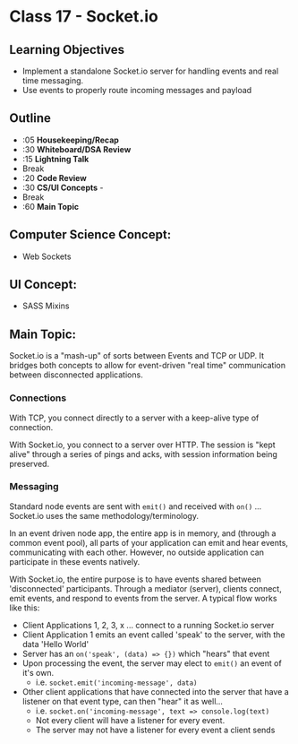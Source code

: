 # Class 17 - Socket.io 

## Learning Objectives

* Implement a standalone Socket.io server for handling events and real time messaging.
* Use events to properly route incoming messages and payload

## Outline
* :05 **Housekeeping/Recap**
* :30 **Whiteboard/DSA Review**
* :15 **Lightning Talk**
* Break
* :20 **Code Review**
* :30 **CS/UI Concepts** -
* Break
* :60 **Main Topic**

## Computer Science Concept:
* Web Sockets

## UI Concept:
* SASS Mixins

## Main Topic:
Socket.io is a "mash-up" of sorts between Events and TCP or UDP. It bridges both concepts to allow for event-driven "real time" communication between disconnected applications.

### Connections
With TCP, you connect directly to a server with a keep-alive type of connection.

With Socket.io, you connect to a server over HTTP. The session is "kept alive" through a series of pings and acks, with session information being preserved.

### Messaging
Standard node events are sent with `emit()` and received with `on()` ... Socket.io uses the same methodology/terminology.

In an event driven node app, the entire app is in memory, and (through a common event pool), all parts of your application can emit and hear events, communicating with each other.  However, no outside application can participate in these events natively.

With Socket.io, the entire purpose is to have events shared between 'disconnected' participants.  Through a mediator (server), clients connect, emit events, and respond to events from the server.  A typical flow works like this:

* Client Applications 1, 2, 3, x ... connect to a running Socket.io server
* Client Application 1 emits an event called 'speak' to the server, with the data 'Hello World'
* Server has an `on('speak', (data) => {})` which "hears" that event
* Upon processing the event, the server may elect to `emit()` an event of it's own.
  * i.e. `socket.emit('incoming-message', data)`
* Other client applications that have connected into the server that have a listener on that event type, can then "hear" it as well... 
  * i.e. `socket.on('incoming-message', text => console.log(text)`
  * Not every client will have a listener for every event.
  * The server may not have a listener for every event a client sends

